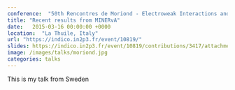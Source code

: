 ```yaml
---
conference:  "50th Rencontres de Moriond - Electroweak Interactions and Unified Theories"
title: "Recent results from MINERvA"
date:   2015-03-16 00:00:00 +0000
location:  "La Thuile, Italy"
url: "https://indico.in2p3.fr/event/10819/"
slides: https://indico.in2p3.fr/event/10819/contributions/3417/attachments/2490/3044/Moriond_2015_CPatrick_Minerva.pdf
image: /images/talks/moriond.jpg
categories: talks
---
```

This is my talk from Sweden


